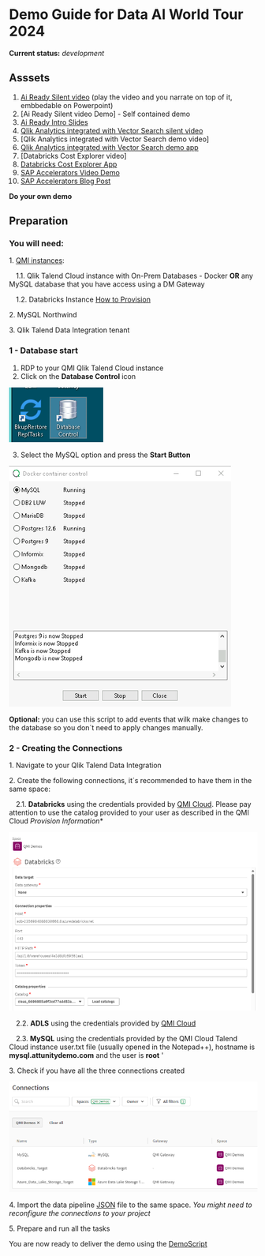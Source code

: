 # Demo Guide for Data AI World Tour 2024
**Current status:** *development*


## Asssets
1. [Ai Ready Silent video]() (play the video and you narrate on top of it, embbedable on Powerpoint)
2. [Ai Ready Silent video Demo] - Self contained demo
3. [Ai Ready Intro Slides](https://qliktechnologies365-my.sharepoint.com/:p:/r/personal/cuv_qlik_com1/Documents/2024-%20Qlik%20Databricks%20AI%20Tour%20.pptx?d=wc17d44efc5ac455ea389b883d723e252&csf=1&web=1&e=EcURER)
4. [Qlik Analytics integrated with Vector Search silent video](https://qliktechnologies365.sharepoint.com/:v:/r/sites/QlikPartnerEngineering/Shared%20Documents/Partners/Databricks/DAIS%20Tour/Videos/DAIS%20Tour%20-%20Qlik%20Analytics%20with%20Vector%20Search%20silent%20video.mp4?csf=1&web=1&e=hQ4F0L)
5. [Qlik Analytics integrated with Vector Search demo video]
6.  [Qlik Analytics integrated with Vector Search demo app](https://partner-engineering-saas.us.qlikcloud.com/sense/app/51821a53-b221-4832-9b58-4f1abe228832)
7. [Databricks Cost Explorer video]
8. [Databricks Cost Explorer App](https://partner-engineering-saas.us.qlikcloud.com/sense/app/45caed3d-4a37-4541-9528-c592fc337dc0/overview)
9. [SAP Accelerators Video Demo](https://qliktechnologies365-my.sharepoint.com/:v:/r/personal/cuv_qlik_com1/Documents/file%20transfer/SAP%20Accelerators%20Databricks.mp4?csf=1&web=1&e=v4sHno)
10. [SAP Accelerators Blog Post](https://www.qlik.com/blog/7-easy-steps-to-accelerate-sap-data-replication-in-real-time-in-databricks)



**Do your own demo**

## Preparation

### You will need:
 
1\. [QMI instances](https://qmicloud.qliktech.com/): 

&emsp;1.1\. Qlik Talend Cloud instance with On-Prem Databases - Docker  **OR** any MySQL database that you have access using a DM Gateway

&emsp;1.2\. Databricks Instance [How to Provision](Provision/1-QMI-Databricks.md)
    
2\. MySQL Northwind 

3\. Qlik Talend Data Integration tenant
 

### 1 - Database start

1. RDP to your QMI Qlik Talend Cloud instance
2. Click on the **Database Control** icon

![image info](img/QMI003.png)

3. Select the MySQL option and press the **Start Button**

![image info](img/QMI004.png)   


**Optional:** you can use this script to add events that wilk make changes to the database so you don´t need to apply changes manually.


### 2 - Creating the Connections

1\. Navigate to your Qlik Talend Data Integration

2\. Create the following connections, it´s recommended to have them in the same space:

&emsp;2.1\. **Databricks** using the credentials provided by [QMI Cloud](https://qmicloud.qliktech.com/provisions). Please pay attention to use the catalog provided to your user as described in the QMI Cloud *Provision Information**

![image info](img/Databricks001.png)


&emsp;2.2\. **ADLS** using the credentials provided by [QMI Cloud](https://qmicloud.qliktech.com/provisions) 

&emsp;2.3\. **MySQL** using the credentials provided by the QMI Cloud Talend Cloud instance user.txt file (usually opened in the Notepad++), hostname is **mysql.attunitydemo.com** and the user is **root** 
'

3\. Check if you have all the three connections created

![image info](img/Connections.png)


4\. Import the data pipeline [JSON](Data%20AI%20World%20Tour%202024.json) file to the same space. *You might need to reconfigure the connections to your project*

5\. Prepare and run all the tasks

You are now ready to deliver the demo using the [DemoScript](DemoScript.md)
